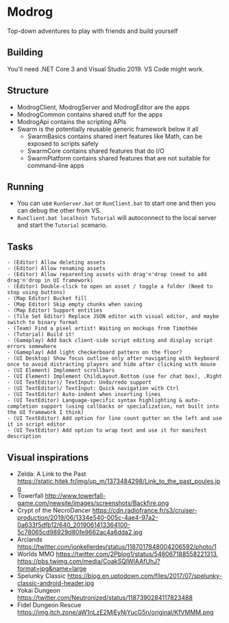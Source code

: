 # Modrog

Top-down adventures to play with friends and build yourself

## Building

You'll need .NET Core 3 and Visual Studio 2019. VS Code might work.

## Structure

  * ModrogClient, ModrogServer and ModrogEditor are the apps
  * ModrogCommon contains shared stuff for the apps
  * ModrogApi contains the scripting APIs
  * Swarm is the potentially reusable generic framework below it all
    * SwarmBasics contains shared inert features like Math, can be exposed to scripts safely
    * SwarmCore contains shared features that do I/O
    * SwarmPlatform contains shared features that are not suitable for command-line apps

## Running

 * You can use `RunServer.bat` or `RunClient.bat` to start one and then you can debug the other from VS.
 * `RunClient.bat localhost Tutorial` will autoconnect to the local server and start the `Tutorial` scenario.

## Tasks

    - (Editor) Allow deleting assets
    - (Editor) Allow renaming assets
    - (Editor) Allow reparenting assets with drag'n'drop (need to add drag'n'drop in UI framework)
    - (Editor) Double-click to open an asset / toggle a folder (Need to stop using buttons)
    - (Map Editor) Bucket fill
    - (Map Editor) Skip empty chunks when saving
    - (Map Editor) Support entities
    - (Tile Set Editor) Replace JSON editor with visual editor, and maybe switch to binary format
    - (Team) Find a pixel artist! Waiting on mockups from Timothée
    - (Tutorial) Build it!
    - (Gameplay) Add back client-side script editing and display script errors somewhere
    - (Gameplay) Add light checkerboard pattern on the floor?
    - (UI Desktop) Show focus outline only after navigating with keyboard once to avoid distracting players and hide after clicking with mouse
    - (UI Element) Implement scrollbars
    - (UI Element) Implement ChildLayout.Bottom (use for chat box), .Right
    - (UI TextEditor)/ TextInput: Undo/redo support
    - (UI TextEditor)/ TextInput: Quick navigation with Ctrl
    - (UI TextEditor) Auto-indent when inserting lines
    - (UI TextEditor) Language-specific syntax highlighting & auto-completion support (using callbacks or specialization, not built into the UI framework I think)
    - (UI TextEditor) Add option for line count gutter on the left and use it in script editor
    - (UI TextEditor) Add option to wrap text and use it for manifest description

## Visual inspirations

  * Zelda: A Link to the Past https://static.hitek.fr/img/up_m/1373484298/Link_to_the_past_poules.jpg
  * Towerfall http://www.towerfall-game.com/newsite/images/screenshots/Backfire.png
  * Crypt of the NecroDancer https://cdn.radiofrance.fr/s3/cruiser-production/2019/06/1334e540-005c-4ae4-97a2-0a633f5dfb12/640_2019061413364100-5c78065cd98929d80fe9662ac4a6dda2.jpg
  * Arclands https://twitter.com/jonkellerdev/status/1187017848004206592/photo/1
  * Worlds MMO https://twitter.com/2Pblog1/status/546067188558221313, https://pbs.twimg.com/media/CoakSQlWIAAfUhJ?format=jpg&name=large
  * Spelunky Classic https://blog.en.uptodown.com/files/2017/07/spelunky-classic-android-header.jpg
  * Yokai Dungeon https://twitter.com/Neutronized/status/1187390284117823488
  * Fidel Dungeon Rescue https://img.itch.zone/aW1nLzE2MjEyNjYucG5n/original/KfVMMM.png
